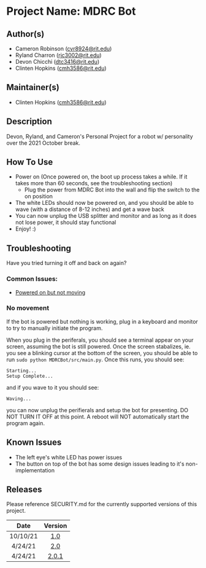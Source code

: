 # Project Name: MDRC Bot

## Author(s)
- Cameron Robinson (cvr8924@rit.edu)
- Ryland Charron (rjc3002@rit.edu)
- Devon Chicchi (dtc3416@rit.edu)
- Clinten Hopkins (cmh3586@rit.edu)

## Maintainer(s)
- Clinten Hopkins (cmh3586@rit.edu)

## Description
Devon, Ryland, and Cameron's Personal Project for a robot w/ personality over the 2021 October break.

## How To Use
- Power on (Once powered on, the boot up process takes a while. If it takes more than 60 seconds, see the troubleshooting section)
    - Plug the power from MDRC Bot into the wall and flip the switch to the on position
- The white LEDs should now be powered on, and you should be able to wave (with a distance of 8-12 inches) and get a 
wave back
- You can now unplug the USB splitter and monitor and as long as it does not lose power, it should stay functional
- Enjoy! :)

## Troubleshooting
Have you tried turning it off and back on again?

### Common Issues:
- [Powered on but not moving](#no-movement)

### No movement
If the bot is powered but nothing is working, plug in a keyboard and monitor to try to manually initiate the program.

When you plug in the periferals, you should see a terminal appear on your screen, assuming the bot is still powered. Once the screen
stabalizes, ie. you see a blinking cursor at the bottom of the screen, you should be able to run `sudo python MDRCBot/src/main.py`. Once
this runs, you should see:

```
Starting...
Setup Complete...
```
 
 and if you wave to it you should see:
 
 ```
 Waving...
 ```
you can now unplug the perifierals and setup the bot for presenting. DO NOT TURN IT OFF at this point. A reboot will NOT automatically
start the program again. 

## Known Issues
- The left eye's white LED has power issues
- The button on top of the bot has some design issues leading to it's non-implementation

## Releases
Please reference SECURITY.md for the currently supported versions of this project. 

|    Date    |                               Version                              |
|:----------:|:------------------------------------------------------------------:|
|  10/10/21  |    [1.0](https://github.com/RIT-MDRC/MDRCBot/releases/tag/v1.0)    |
|   4/24/21  |    [2.0](https://github.com/RIT-MDRC/MDRCBot/releases/tag/v2.0)    |
|   4/24/21  |  [2.0.1](https://github.com/RIT-MDRC/MDRCBot/releases/tag/v2.0.1)  |

